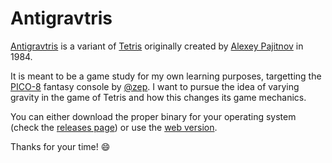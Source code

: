 # Antigravtris

[Antigravtris](https://github.com/shimst3r/antigravtris) is a variant of [Tetris](https://en.wikipedia.org/wiki/Tetris) originally created by [Alexey Pajitnov](https://en.wikipedia.org/wiki/Alexey_Pajitnov) in 1984.

It is meant to be a game study for my own learning purposes, targetting the [PICO-8](https://www.lexaloffle.com/pico-8.php) fantasy console by [@zep](https://mastodon.social/@zep). I want to pursue the idea of varying gravity in the game of Tetris and how this changes its game mechanics.

You can either download the proper binary for your operating system (check the [releases page](https://github.com/shimst3r/antigravtris/releases/tag/v1.0.0)) or use the [web version](https://shimst3r.xyz/antigravtris).

Thanks for your time! 😄
